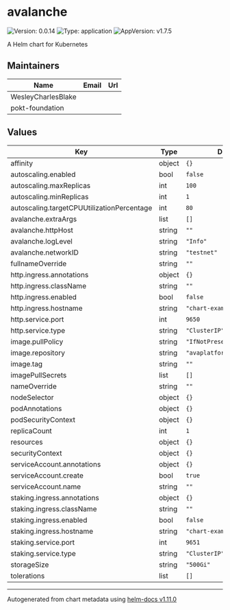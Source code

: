 # avalanche

![Version: 0.0.14](https://img.shields.io/badge/Version-0.0.14-informational?style=flat-square) ![Type: application](https://img.shields.io/badge/Type-application-informational?style=flat-square) ![AppVersion: v1.7.5](https://img.shields.io/badge/AppVersion-v1.7.5-informational?style=flat-square)

A Helm chart for Kubernetes

## Maintainers

| Name | Email | Url |
| ---- | ------ | --- |
| WesleyCharlesBlake |  |  |
| pokt-foundation |  |  |

## Values

| Key | Type | Default | Description |
|-----|------|---------|-------------|
| affinity | object | `{}` |  |
| autoscaling.enabled | bool | `false` |  |
| autoscaling.maxReplicas | int | `100` |  |
| autoscaling.minReplicas | int | `1` |  |
| autoscaling.targetCPUUtilizationPercentage | int | `80` |  |
| avalanche.extraArgs | list | `[]` |  |
| avalanche.httpHost | string | `""` |  |
| avalanche.logLevel | string | `"Info"` |  |
| avalanche.networkID | string | `"testnet"` |  |
| fullnameOverride | string | `""` |  |
| http.ingress.annotations | object | `{}` |  |
| http.ingress.className | string | `""` |  |
| http.ingress.enabled | bool | `false` |  |
| http.ingress.hostname | string | `"chart-example.local"` |  |
| http.service.port | int | `9650` |  |
| http.service.type | string | `"ClusterIP"` |  |
| image.pullPolicy | string | `"IfNotPresent"` |  |
| image.repository | string | `"avaplatform/avalanchego"` |  |
| image.tag | string | `""` |  |
| imagePullSecrets | list | `[]` |  |
| nameOverride | string | `""` |  |
| nodeSelector | object | `{}` |  |
| podAnnotations | object | `{}` |  |
| podSecurityContext | object | `{}` |  |
| replicaCount | int | `1` |  |
| resources | object | `{}` |  |
| securityContext | object | `{}` |  |
| serviceAccount.annotations | object | `{}` |  |
| serviceAccount.create | bool | `true` |  |
| serviceAccount.name | string | `""` |  |
| staking.ingress.annotations | object | `{}` |  |
| staking.ingress.className | string | `""` |  |
| staking.ingress.enabled | bool | `false` |  |
| staking.ingress.hostname | string | `"chart-example.local"` |  |
| staking.service.port | int | `9651` |  |
| staking.service.type | string | `"ClusterIP"` |  |
| storageSize | string | `"500Gi"` |  |
| tolerations | list | `[]` |  |

----------------------------------------------
Autogenerated from chart metadata using [helm-docs v1.11.0](https://github.com/norwoodj/helm-docs/releases/v1.11.0)
